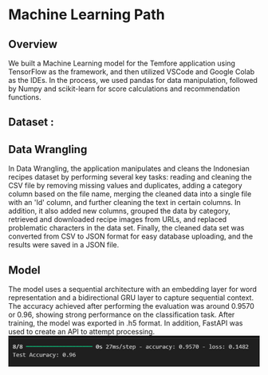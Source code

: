 # Machine Learning Path

## Overview
We built a Machine Learning model for the Temfore application using TensorFlow as the framework, and then utilized VSCode and Google Colab as the IDEs. In the process, we used pandas for data manipulation, followed by Numpy and scikit-learn for score calculations and recommendation functions.
## Dataset :

## Data Wrangling
In Data Wrangling, the application manipulates and cleans the Indonesian recipes dataset by performing several key tasks: reading and cleaning the CSV file by removing missing values and duplicates, adding a category column based on the file name, merging the cleaned data into a single file with an 'Id' column, and further cleaning the text in certain columns. In addition, it also added new columns, grouped the data by category, retrieved and downloaded recipe images from URLs, and replaced problematic characters in the data set. Finally, the cleaned data set was converted from CSV to JSON format for easy database uploading, and the results were saved in a JSON file.

## Model
The model uses a sequential architecture with an embedding layer for word representation and a bidirectional GRU layer to capture sequential context. The accuracy achieved after performing the evaluation was around 0.9570 or 0.96, showing strong performance on the classification task. After training, the model was exported in .h5 format. In addition, FastAPI was used to create an API to attempt processing.
![alt text](accuracy.png)
